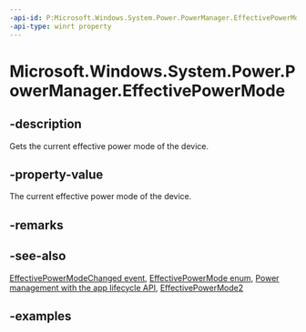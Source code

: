 ```yaml
---
-api-id: P:Microsoft.Windows.System.Power.PowerManager.EffectivePowerMode
-api-type: winrt property
---
```


# Microsoft.Windows.System.Power.PowerManager.EffectivePowerMode

<!--
public static Windows.Foundation.IAsyncOperation<Microsoft.Windows.System.Power.EffectivePowerMode> EffectivePowerMode { get; }
-->

## -description

Gets the current effective power mode of the device.

## -property-value

The current effective power mode of the device.

## -remarks

## -see-also

[EffectivePowerModeChanged event](powermanager_effectivepowermodechanged.md), [EffectivePowerMode enum](effectivepowermode.md), [Power management with the app lifecycle API](/windows/apps/windows-app-sdk/applifecycle/applifecycle-power), [EffectivePowerMode2](./powermanager_effectivepowermode2.md)

## -examples
